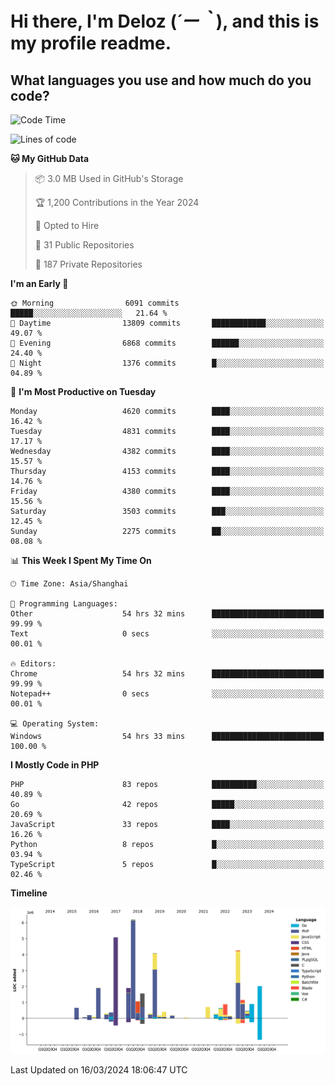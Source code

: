 # **Hi there, I'm Deloz (*´ー｀*), and this is my profile readme.**

## **What languages you use and how much do you code?**

<!--START_SECTION:waka-->
![Code Time](http://img.shields.io/badge/Code%20Time-3%2C480%20hrs%2031%20mins-blue)

![Lines of code](https://img.shields.io/badge/From%20Hello%20World%20I%27ve%20Written-35.8%20million%20lines%20of%20code-blue)

**🐱 My GitHub Data** 

> 📦 3.0 MB Used in GitHub's Storage 
 > 
> 🏆 1,200 Contributions in the Year 2024
 > 
> 💼 Opted to Hire
 > 
> 📜 31 Public Repositories 
 > 
> 🔑 187 Private Repositories 
 > 
**I'm an Early 🐤** 

```text
🌞 Morning                6091 commits        █████░░░░░░░░░░░░░░░░░░░░   21.64 % 
🌆 Daytime                13809 commits       ████████████░░░░░░░░░░░░░   49.07 % 
🌃 Evening                6868 commits        ██████░░░░░░░░░░░░░░░░░░░   24.40 % 
🌙 Night                  1376 commits        █░░░░░░░░░░░░░░░░░░░░░░░░   04.89 % 
```
📅 **I'm Most Productive on Tuesday** 

```text
Monday                   4620 commits        ████░░░░░░░░░░░░░░░░░░░░░   16.42 % 
Tuesday                  4831 commits        ████░░░░░░░░░░░░░░░░░░░░░   17.17 % 
Wednesday                4382 commits        ████░░░░░░░░░░░░░░░░░░░░░   15.57 % 
Thursday                 4153 commits        ████░░░░░░░░░░░░░░░░░░░░░   14.76 % 
Friday                   4380 commits        ████░░░░░░░░░░░░░░░░░░░░░   15.56 % 
Saturday                 3503 commits        ███░░░░░░░░░░░░░░░░░░░░░░   12.45 % 
Sunday                   2275 commits        ██░░░░░░░░░░░░░░░░░░░░░░░   08.08 % 
```


📊 **This Week I Spent My Time On** 

```text
🕑︎ Time Zone: Asia/Shanghai

💬 Programming Languages: 
Other                    54 hrs 32 mins      █████████████████████████   99.99 % 
Text                     0 secs              ░░░░░░░░░░░░░░░░░░░░░░░░░   00.01 % 

🔥 Editors: 
Chrome                   54 hrs 32 mins      █████████████████████████   99.99 % 
Notepad++                0 secs              ░░░░░░░░░░░░░░░░░░░░░░░░░   00.01 % 

💻 Operating System: 
Windows                  54 hrs 33 mins      █████████████████████████   100.00 % 
```

**I Mostly Code in PHP** 

```text
PHP                      83 repos            ██████████░░░░░░░░░░░░░░░   40.89 % 
Go                       42 repos            █████░░░░░░░░░░░░░░░░░░░░   20.69 % 
JavaScript               33 repos            ████░░░░░░░░░░░░░░░░░░░░░   16.26 % 
Python                   8 repos             █░░░░░░░░░░░░░░░░░░░░░░░░   03.94 % 
TypeScript               5 repos             █░░░░░░░░░░░░░░░░░░░░░░░░   02.46 % 
```



**Timeline**

![Lines of Code chart](https://raw.githubusercontent.com/deloz/deloz/main/assets/bar_graph.png)


 Last Updated on 16/03/2024 18:06:47 UTC
<!--END_SECTION:waka-->
